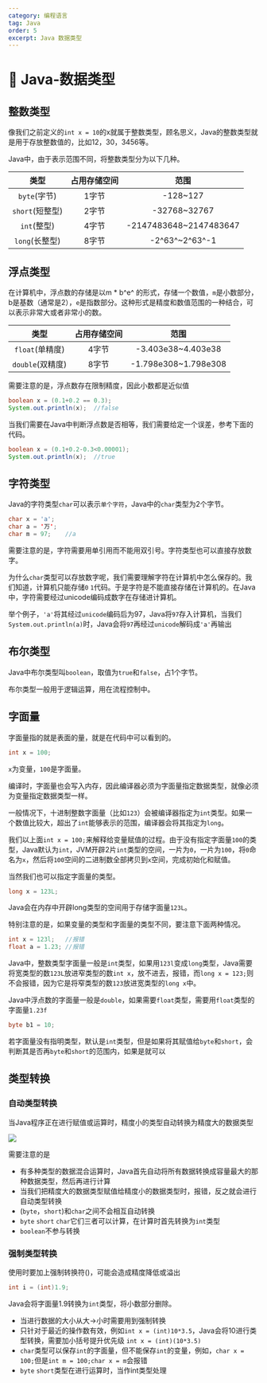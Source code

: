 ```yaml
---
category: 编程语言
tag: Java
order: 5
excerpt: Java 数据类型
---
```

# :frog: Java-数据类型
## 整数类型
像我们之前定义的`int x = 10`的x就属于整数类型，顾名思义，Java的整数类型就是用于存放整数值的，比如12，30，3456等。

Java中，由于表示范围不同，将整数类型分为以下几种。

|类型|占用存储空间|范围|
|:-:|:-:|:-:|
|`byte`(字节)|1字节|-128~127|
|`short`(短整型)|2字节|-32768~32767|
|`int`(整型)|4字节|-2147483648~2147483647|
|`long`(长整型)|8字节|-2^63^~2^63^-1|
## 浮点类型
在计算机中，浮点数的存储是以m * b^e^ 的形式，存储一个数值，`m`是小数部分，b是基数（通常是2），`e`是指数部分。这种形式是精度和数值范围的一种结合，可以表示非常大或者非常小的数。

|类型|占用存储空间|范围|
|:-:|:-:|:-:|
|`float`(单精度)|4字节|-3.403e38~4.403e38|
|`double`(双精度)|8字节|-1.798e308~1.798e308|

需要注意的是，浮点数存在限制精度，因此小数都是近似值
```java
boolean x = (0.1+0.2 == 0.3);
System.out.println(x);  //false
```
当我们需要在Java中判断浮点数是否相等，我们需要给定一个误差，参考下面的代码。
```java
boolean x = (0.1+0.2-0.3<0.00001);
System.out.println(x);  //true
```
## 字符类型
Java的字符类型`char`可以表示`单个字符`，Java中的`char`类型为2个字节。
```java
char x = 'a';
char a = '万';
char m = 97;    //a
```
需要注意的是，字符需要用单引用而不能用双引号。字符类型也可以直接存放数字。

为什么`char`类型可以存放数字呢，我们需要理解字符在计算机中怎么保存的。我们知道，计算机只能存储`0` `1`代码。于是字符是不能直接存储在计算机的。在Java中，字符需要经过unicode编码成数字在存储进计算机。

举个例子，`'a'`将其经过`unicode`编码后为97，Java将`97`存入计算机，当我们`System.out.println(a)`时，Java会将`97`再经过`unicode`解码成`'a'`再输出
## 布尔类型
Java中布尔类型叫`boolean`，取值为`true`和`false`，占1个字节。

布尔类型一般用于逻辑运算，用在流程控制中。

## 字面量
字面量指的就是表面的量，就是在代码中可以看到的。
```java
int x = 100;
```
`x`为变量，`100`是字面量。

编译时，字面量也会写入内存，因此编译器必须为字面量指定数据类型，就像必须为变量指定数据类型一样。

一般情况下，十进制整数字面量（比如`123`）会被编译器指定为`int`类型。如果一个数值比较大，超出了`int`能够表示的范围，编译器会将其指定为`long`。

我们以上面`int x = 100;`来解释给变量赋值的过程。由于没有指定字面量`100`的类型，Java默认为`int`，JVM开辟2片`int`类型的空间，一片为`0`，一片为`100`，将`0`命名为`x`，然后将`100`空间的二进制数全部拷贝到`x`空间，完成初始化和赋值。

当然我们也可以指定字面量的类型。
```java
long x = 123L;
```
Java会在内存中开辟long类型的空间用于存储字面量`123L`。

特别注意的是，如果变量的类型和字面量的类型不同，要注意下面两种情况。
```java
int x = 123l;   //报错
float a = 1.23; //报错
```
Java中，整数类型字面量一般是`int`类型，如果用`123l`变成`long`类型，Java需要将宽类型的数`123L`放进窄类型的数`int x`，放不进去，报错，而`long x = 123;`则不会报错，因为它是将窄类型的数`123`放进宽类型的`long x`中。

Java中浮点数的字面量一般是`double`，如果需要`float`类型，需要用`float`类型的字面量`1.23f`
```java
byte b1 = 10;
```
若字面量没有指明类型，默认是`int`类型，但是如果将其赋值给`byte`和`short`，会判断其是否再`byte`和`short`的范围内，如果是就可以
## 类型转换 
### 自动类型转换
当Java程序正在进行赋值或运算时，精度小的类型自动转换为精度大的数据类型

![](/Java/18.png)

需要注意的是

- 有多种类型的数据混合运算时，Java首先自动将所有数据转换成容量最大的那种数据类型，然后再进行计算
- 当我们把精度大的数据类型赋值给精度小的数据类型时，报错，反之就会进行自动类型转换
- (`byte`，`short`)和`char`之间不会相互自动转换
- `byte` `short` `char`它们三者可以计算，在计算时首先转换为`int`类型
- `boolean`不参与转换
### 强制类型转换
使用时要加上强制转换符()，可能会造成精度降低或溢出
```java
int i = (int)1.9;
```
Java会将字面量1.9转换为`int`类型，将小数部分删除。

- 当进行数据的大小从大->小时需要用到强制转换
- 只针对于最近的操作数有效，例如`int x = (int)10*3.5`，Java会将10进行类型转换，需要加小括号提升优先级 `int x = (int)(10*3.5)`
- `char`类型可以保存`int`的字面量，但不能保存`int`的变量，例如，`char x = 100;`但是`int m = 100;char x = m`会报错
- `byte` `short`类型在进行运算时，当作int类型处理